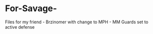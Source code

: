 # For-Savage-
Files for my friend - 
Brzinomer with change to MPH - 
MM Guards set to active defense
